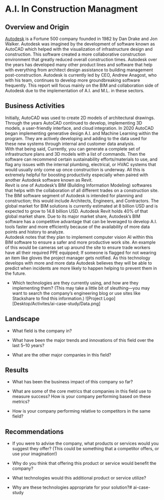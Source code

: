 # A.I. In Construction Managment

## Overview and Origin

[Autodesk](https://www.autodesk.com/company) is a Fortune 500 company founded in 1982 by Dan Drake and Jon Walker. Autodesk was imagined by the development of software known as AutoCAD which helped with the visualization of infrastructure design and construction. This software created a more collaborative construction environment that greatly reduced overall construction times. Autodesk over the years has developed many other product lines and software that help with everything from architect design assistance to building management post-construction. Autodesk is currently led by CEO, Andrew Anagost, who with his team, continues to develop more groundbreaking software frequently. This report will focus mainly on the BIM and collaboration side of Autodesk due to the implementation of A.I. and M.L. in these sectors. 

## Business Activities

 Initially, AutoCAD was used to create 2D models of architectural drawings. Through the years AutoCAD continued to develop, implementing 3D models, a user-friendly interface, and cloud integration. In 2020 AutoCAD began implementing generative design A.I. and Machine Learning within the program. They are actively developing and adding to the data used for these new systems through internal and customer data analysis. <br>
 With that being said, Currently, you can generate a complete set of infrastructure plans and 3D models with a list of commands. Then the software can recommend certain sustainability efforts/materials to use, and flag any issues with the internal plumbing, electrical, or HVAC systems that would usually only come up once construction is underway. All this is extremely helpful for boosting productivity especially when paired with another Autodesk software known as Revit. <br>
 Revit is one of Autodesk’s BIM (Building Information Modeling) softwares that helps with the collaboration of all different trades on a construction site. The BIM software segment of Autodesk is intended for planning and construction; this would include Architects, Engineers, and Contractors. The global market for BIM solutions is currently estimated at 8 billion USD and is expected to grow to 14.8 billion USD. Autodesk Revit holds 40% of that global market share. Due to its major market share, Autodesk’s BIM software has a competitive advantage that can be leveraged to develop A.I. tools faster and more efficiently because of the availability of more data points and history to analyze. <br>
 Autodesk notes that they plan to implement computer vision AI within this BIM software to ensure a safer and more productive work site. An example of this would be cameras set up around the site to ensure trade workers have all their required PPE equipped; If someone is flagged for not wearing an item like gloves the project manager gets notified. As this technology develops with more and more data Autodesk believes they will be able to predict when incidents are more likely to happen helping to prevent them in the future. <br>

* Which technologies are they currently using, and how are they implementing them? (This may take a little bit of sleuthing&mdash;you may want to search the company’s engineering blog or use sites like Stackshare to find this information.)
![Project Logo][Desktop/Activites/ai-case-study/Data.png]
## Landscape

* What field is the company in?

* What have been the major trends and innovations of this field over the last 5&ndash;10 years?

* What are the other major companies in this field?

## Results

* What has been the business impact of this company so far?

* What are some of the core metrics that companies in this field use to measure success? How is your company performing based on these metrics?

* How is your company performing relative to competitors in the same field?

## Recommendations

* If you were to advise the company, what products or services would you suggest they offer? (This could be something that a competitor offers, or use your imagination!)

* Why do you think that offering this product or service would benefit the company?

* What technologies would this additional product or service utilize?

* Why are these technologies appropriate for your solution?# ai-case-study

[def]: https://www.autodesk.com/company
[def2]: Desktop/Activites/ai-case-study/Data.png
